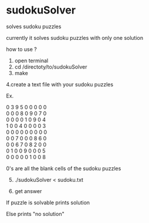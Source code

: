 # sudokuSolver
solves sudoku puzzles

currently it solves sudoku puzzles with only one solution

how to use ?

1. open terminal
2. cd /directoty/to/sudokuSolver
3. make

4.create a text file with your sudoku puzzles

Ex.
  
0 3 9 5 0 0 0 0 0  <br />
0 0 0 8 0 9 0 7 0  <br />
0 0 0 0 1 0 9 0 4  <br />
1 0 0 4 0 0 0 0 3  <br />
0 0 0 0 0 0 0 0 0  <br />
0 0 7 0 0 0 8 6 0  <br />
0 0 6 7 0 8 2 0 0  <br />
0 1 0 0 9 0 0 0 5  <br />
0 0 0 0 0 1 0 0 8  <br />

0's are all the blank cells of the sudoku puzzles

5. ./sudokuSolver < sudoku.txt

6.  get answer
  
  If puzzle is solvable prints solution
  
  Else prints "no solution"
